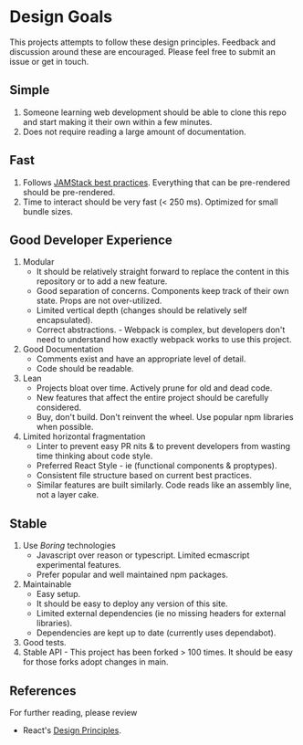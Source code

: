 # Design Goals

This projects attempts to follow these design principles. Feedback and discussion around these are encouraged. Please feel free to submit an issue or get in touch.

## Simple

1. Someone learning web development should be able to clone this repo and start making it their own within a few minutes.
2. Does not require reading a large amount of documentation.

## Fast

1. Follows [JAMStack best practices](https://jamstack.org/best-practices/). Everything that can be pre-rendered should be pre-rendered.
1. Time to interact should be very fast (< 250 ms). Optimized for small bundle sizes.

## Good Developer Experience

1. Modular
    - It should be relatively straight forward to replace the content in this repository or to add a new feature.
    - Good separation of concerns. Components keep track of their own state. Props are not over-utilized.
    - Limited vertical depth (changes should be relatively self encapsulated).
    - Correct abstractions. - Webpack is complex, but developers don't need to understand how exactly webpack works to use this project.
1. Good Documentation
    - Comments exist and have an appropriate level of detail.
    - Code should be readable.
1. Lean
    - Projects bloat over time. Actively prune for old and dead code.
    - New features that affect the entire project should be carefully considered.
    - Buy, don't build. Don't reinvent the wheel. Use popular npm libraries when possible.
1. Limited horizontal fragmentation
    - Linter to prevent easy PR nits & to prevent developers from wasting time thinking about code style.
    - Preferred React Style - ie (functional components & proptypes).
    - Consistent file structure based on current best practices.
    - Similar features are built similarly. Code reads like an assembly line, not a layer cake.

## Stable

1. Use *Boring* technologies
    - Javascript over reason or typescript. Limited ecmascript experimental features.
    - Prefer popular and well maintained npm packages.
1. Maintainable
    - Easy setup.
    - It should be easy to deploy any version of this site.
    - Limited external dependencies (ie no missing headers for external libraries).
    - Dependencies are kept up to date (currently uses dependabot).
1. Good tests.
1. Stable API - This project has been forked > 100 times. It should be easy for those forks adopt changes in main.

## References

For further reading, please review

- React's [Design Principles](https://reactjs.org/docs/design-principles.html).
